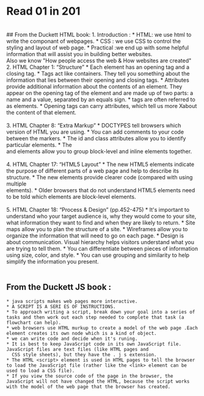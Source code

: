 # Read 01 in 201
<br/>
## From the Duckett HTML book:
1. Introduction :
  * HTML: we use html to write the componant of webpages.
  * CSS : we use CSS to control the styling and layout of web page.
  * Practical :we end up with some helpful information that will assist you in building better websites.

<br/>
Also we know "How people access the web & How websites are created"
<br/>
2. HTML Chapter 1: “Structure”
  * Each element has an opening tag and a closing tag.
  * Tags act like containers. They tell you something about the information that lies between their opening and closing tags.
  * Attributes provide additional information about the contents of an element. They appear on the opening tag of the element and are made up of two parts: a name and a value, separated by an equals sign.
  * tags are often referred to as elements.
  * Opening tags can carry attributes, which tell us more Xabout the content of that element.
<br/>
<br/>
3. HTML Chapter 8: “Extra Markup”
  * DOCTYPES tell browsers which version of HTML you
  are using.
  * You can add comments to your code between the
    <!-- and --> markers.
  * The id and class attributes allow you to     identify particular elements.
  * The <div> and <span> elements allow you to group
   block-level and inline elements together.
   <br/>
   <br/>
4. HTML Chapter 17: “HTML5 Layout”
 * The new HTML5 elements indicate the purpose of
   different parts of a web page and help to describe its structure.
 * The new elements provide clearer code (compared
   with using multiple <div> elements).
 * Older browsers that do not understand HTML5
   elements need to be told which elements are
   block-level elements.
 <br/> <br/>
5. HTML Chapter 18: “Process & Design” (pp.452-475)
  * It's important to understand who your target audience
    is, why they would come to your site, what information
    they want to find and when they are likely to return.
  * Site maps allow you to plan the structure of a site.
  * Wireframes allow you to organize the information that
    will need to go on each page.
  * Design is about communication. Visual hierarchy helps
    visitors understand what you are trying to tell them.
  * You can differentiate between pieces of information
    using size, color, and style.
  * You can use grouping and similarity to help simplify
   the information you present.
   <br/>
   <br/>

 ## From the Duckett JS book :
    * java scripts makes web pages more interactive.
    * A SCRIPT IS A SERI ES OF INSTRUCTIONS.
    * To approach writing a script, break down your goal into a series of tasks and then work out each step needed to complete that task (a flowchart can help).
    * web browsers use HTML murkup to create a model of the web page .Each element creates its own node which is a kind of object.
    * we can write code and decide when it's runing. 
    * It is best to keep JavaScript code in its own JavaScript file. JavaScript files are text files (like HTML pages and
      CSS style sheets), but they have the . j s extension.
    * The HTML <script> element is used in HTML pages to tell the browser to load the JavaScript file (rather like the <link> element can be used to load a CSS file).
    * If you view the source code of the page in the browser, the JavaScript will not have changed the HTML, because the script works with the model of the web page that the browser has created. 